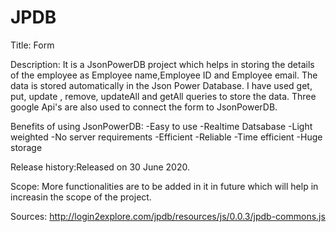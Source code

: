 # JPDB
Title: Form

Description: It is a JsonPowerDB project which helps in storing the details of the employee as Employee name,Employee ID and Employee email. 
             The data is stored automatically in the Json Power Database. I have used get, put, update , remove, updateAll and getAll queries to store the data.
             Three google Api's are also used to connect the form to JsonPowerDB.
             
Benefits of using JsonPowerDB:
            -Easy to use
            -Realtime Datsabase
            -Light weighted
            -No server requirements
            -Efficient
            -Reliable
            -Time efficient
            -Huge storage
            
Release history:Released on 30 June 2020.

Scope: More functionalities are to be added in it in future which will help in increasin the scope of the project.

Sources: http://login2explore.com/jpdb/resources/js/0.0.3/jpdb-commons.js 
